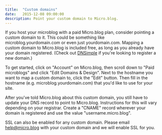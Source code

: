 ```yaml
---
title:  "Custom domains"
date:   2015-12-08 09:00:00
description: Point your custom domain to Micro.blog.
---
```


If you host your microblog with a paid Micro.blog plan, consider pointing a custom domain to it. This could be something like microblog.yourdomain.com or even just yourdomain.com. Mapping a custom domain to Micro.blog is included free, as long as you already have your domain registered. (Check out [DNSimple](https://dnsimple.com/r/9fc1dd2e59824b) if you're looking to register a new domain.)

To get started, click on "Account" on Micro.blog, then scroll down to "Paid microblogs" and click "Edit Domains & Design". Next to the hostname you want to map a custom domain to, click the "Edit" button. Then fill in the hostname (e.g. microblog.yourdomain.com) that you'd like to use for your site.

After you've told Micro.blog about this custom domain, you still have to update your DNS record to point to Micro.blog. Instructions for this will vary depending on your registrar. Create a "CNAME" record wherever your domain is registered and use the value "username.micro.blog".

SSL can also be enabled for any custom domain. Please email [help@micro.blog](mailto:help@micro.blog) with your custom domain and we will enable SSL for you.